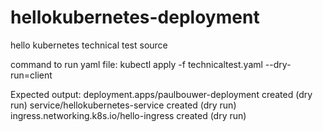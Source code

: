 # hellokubernetes-deployment
hello kubernetes technical test source

command to run yaml file:
kubectl apply -f technicaltest.yaml --dry-run=client

Expected output:
deployment.apps/paulbouwer-deployment created (dry run)
service/hellokubernetes-service created (dry run)
ingress.networking.k8s.io/hello-ingress created (dry run)

